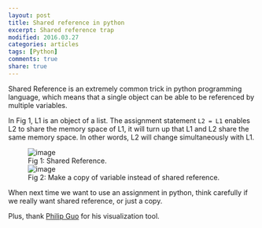 ```yaml
---
layout: post
title: Shared reference in python
excerpt: Shared reference trap
modified: 2016.03.27
categories: articles
tags: [Python]
comments: true
share: true
---
```


Shared Reference is an extremely common trick in python programming language, which means that a single object can be able to be referenced by multiple variables. 

In Fig 1, L1 is an object of a list. The assignment statement `L2 = L1` enables L2 to share the memory space of L1, it will turn up that L1 and L2 share the same memory space. In other words, L2 will change simultaneously with L1.

<figure>
<img src="https://dn-shanguangyu.qbox.me/SR0.gif" alt="image">
<figcaption>Fig 1: Shared Reference.</figcaption>
<img src="https://dn-shanguangyu.qbox.me/SR1.gif" alt="image">
<figcaption>Fig 2: Make a copy of variable instead of shared reference.</figcaption>
</figure>

When next time we want to use an assignment in python, think carefully if we really want shared reference, or just a copy.

Plus, thank [Philip Guo](http://pythontutor.com/) for his visualization tool.

